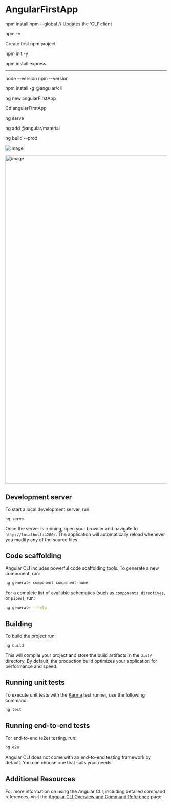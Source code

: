 # AngularFirstApp

npm install npm --global // Updates the ‘CLI’ client

npm -v

Create first npm project

npm init -y

npm install express

-----------

node --version
npm --version

npm install -g @angular/cli

ng new angularFirstApp

Cd angularFirstApp

ng serve


ng add @angular/material

ng build --prod


![image](https://github.com/user-attachments/assets/d4ee3e78-f401-41d1-a5b7-fb4dc13741cb)

<img width="1022" alt="image" src="https://github.com/user-attachments/assets/fcf769d5-12f6-4575-b948-422e224782bc" />




## Development server

To start a local development server, run:

```bash
ng serve
```

Once the server is running, open your browser and navigate to `http://localhost:4200/`. The application will automatically reload whenever you modify any of the source files.

## Code scaffolding

Angular CLI includes powerful code scaffolding tools. To generate a new component, run:

```bash
ng generate component component-name
```

For a complete list of available schematics (such as `components`, `directives`, or `pipes`), run:

```bash
ng generate --help
```

## Building

To build the project run:

```bash
ng build
```

This will compile your project and store the build artifacts in the `dist/` directory. By default, the production build optimizes your application for performance and speed.

## Running unit tests

To execute unit tests with the [Karma](https://karma-runner.github.io) test runner, use the following command:

```bash
ng test
```

## Running end-to-end tests

For end-to-end (e2e) testing, run:

```bash
ng e2e
```

Angular CLI does not come with an end-to-end testing framework by default. You can choose one that suits your needs.

## Additional Resources

For more information on using the Angular CLI, including detailed command references, visit the [Angular CLI Overview and Command Reference](https://angular.dev/tools/cli) page.
